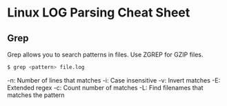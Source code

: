 # Linux LOG Parsing Cheat Sheet

## Grep

Grep allows you to search patterns in files. Use ZGREP for GZIP files.

```bash
$ grep <pattern> file.log
```

-n: Number of lines that matches
-i: Case insensitive
-v: Invert matches
-E: Extended regex
-c: Count number of matches
-L: Find filenames that matches the pattern
